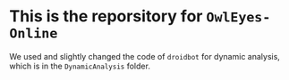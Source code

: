 # This is the reporsitory for `OwlEyes-Online`

We used and slightly changed the code of `droidbot` for dynamic analysis, which is in the `DynamicAnalysis` folder.